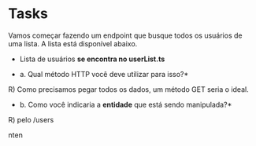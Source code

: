 # Tasks

Vamos começar fazendo um endpoint que busque todos os usuários de uma lista. A lista está disponível abaixo.

- Lista de usuários
**se encontra no userList.ts**

* a. Qual método HTTP você deve utilizar para isso?*

R) Como precisamos pegar todos os dados, um método GET seria o ideal.


* b. Como você indicaria a **entidade** que está sendo manipulada?*

R) pelo /users



nten